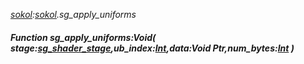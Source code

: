 _[sokol](../../modules/sokol/sokol-module.md):[sokol](../../modules/sokol/sokol-module.md).sg\_apply\_uniforms_
##### Function sg\_apply\_uniforms:Void( stage:[sg_shader_stage](../../modules/sokol/sokol-sg_shader_stage.md),ub_index:[Int](../../modules/wonkey/wonkey-types-int.md),data:Void Ptr,num_bytes:[Int](../../modules/wonkey/wonkey-types-int.md) )
